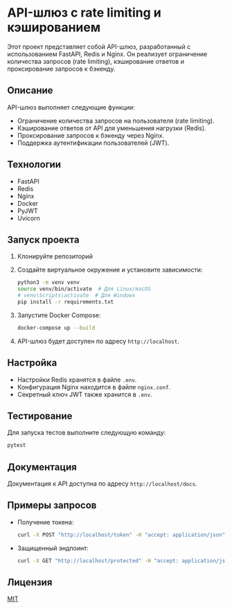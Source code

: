 # API-шлюз с rate limiting и кэшированием

Этот проект представляет собой API-шлюз, разработанный с использованием FastAPI, Redis и Nginx. Он реализует ограничение количества запросов (rate limiting), кэширование ответов и проксирование запросов к бэкенду.

## Описание

API-шлюз выполняет следующие функции:

  * Ограничение количества запросов на пользователя (rate limiting).
  * Кэширование ответов от API для уменьшения нагрузки (Redis).
  * Проксирование запросов к бэкенду через Nginx.
  * Поддержка аутентификации пользователей (JWT).

## Технологии

  * FastAPI
  * Redis
  * Nginx
  * Docker
  * PyJWT
  * Uvicorn


## Запуск проекта

1.  Клонируйте репозиторий


2.  Создайте виртуальное окружение и установите зависимости:

    ```bash
    python3 -m venv venv
    source venv/bin/activate  # Для Linux/macOS
    # venv\Scripts\activate  # Для Windows
    pip install -r requirements.txt
    ```

3.  Запустите Docker Compose:

    ```bash
    docker-compose up --build
    ```

4.  API-шлюз будет доступен по адресу `http://localhost`.

## Настройка

  * Настройки Redis хранятся в файле `.env`.
  * Конфигурация Nginx находится в файле `nginx.conf`.
  * Секретный ключ JWT также хранится в `.env`.

## Тестирование

Для запуска тестов выполните следующую команду:

```bash
pytest
```

## Документация

Документация к API доступна по адресу `http://localhost/docs`.

## Примеры запросов

  * Получение токена:

    ```bash
    curl -X POST "http://localhost/token" -H "accept: application/json" -H "Content-Type: application/x-www-form-urlencoded" -d "username=testuser&password=password"
    ```

  * Защищенный эндпоинт:

    ```bash
    curl -X GET "http://localhost/protected" -H "accept: application/json" -H "Authorization: Bearer <token>"
    ```

## Лицензия

[MIT](https://www.google.com/url?sa=E&source=gmail&q=LICENSE)


